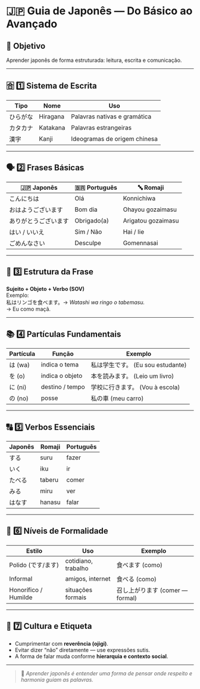 # 🇯🇵 Guia de Japonês — Do Básico ao Avançado

## 🎯 Objetivo
Aprender japonês de forma estruturada: leitura, escrita e comunicação.

---

## 🈴 1️⃣ Sistema de Escrita

| Tipo | Nome | Uso |
|------|------|-----|
| ひらがな | Hiragana | Palavras nativas e gramática |
| カタカナ | Katakana | Palavras estrangeiras |
| 漢字 | Kanji | Ideogramas de origem chinesa |

---

## 🗣️ 2️⃣ Frases Básicas

| 🇯🇵 Japonês | 🇧🇷 Português | 🔤 Romaji |
|--------------|---------------|-------------|
| こんにちは | Olá | Konnichiwa |
| おはようございます | Bom dia | Ohayou gozaimasu |
| ありがとうございます | Obrigado(a) | Arigatou gozaimasu |
| はい / いいえ | Sim / Não | Hai / Iie |
| ごめんなさい | Desculpe | Gomennasai |

---

## 🧩 3️⃣ Estrutura da Frase

**Sujeito + Objeto + Verbo (SOV)**  
Exemplo:  
私はリンゴを食べます。→ *Watashi wa ringo o tabemasu.*  
→ Eu como maçã.

---

## 📚 4️⃣ Partículas Fundamentais

| Partícula | Função | Exemplo |
|------------|---------|----------|
| は (wa) | indica o tema | 私は学生です。 (Eu sou estudante) |
| を (o) | indica o objeto | 本を読みます。 (Leio um livro) |
| に (ni) | destino / tempo | 学校に行きます。 (Vou à escola) |
| の (no) | posse | 私の車 (meu carro) |

---

## 🔠 5️⃣ Verbos Essenciais

| Japonês | Romaji | Português |
|----------|---------|-----------|
| する | suru | fazer |
| いく | iku | ir |
| たべる | taberu | comer |
| みる | miru | ver |
| はなす | hanasu | falar |

---

## 🧠 6️⃣ Níveis de Formalidade

| Estilo | Uso | Exemplo |
|--------|-----|----------|
| Polido (です/ます) | cotidiano, trabalho | 食べます (como) |
| Informal | amigos, internet | 食べる (como) |
| Honorífico / Humilde | situações formais | 召し上がります (comer — formal) |

---

## 🎎 7️⃣ Cultura e Etiqueta

- Cumprimentar com **reverência (ojigi)**.  
- Evitar dizer “não” diretamente — use expressões sutis.  
- A forma de falar muda conforme **hierarquia e contexto social**.

---

> 💭 *Aprender japonês é entender uma forma de pensar onde respeito e harmonia guiam as palavras.*

